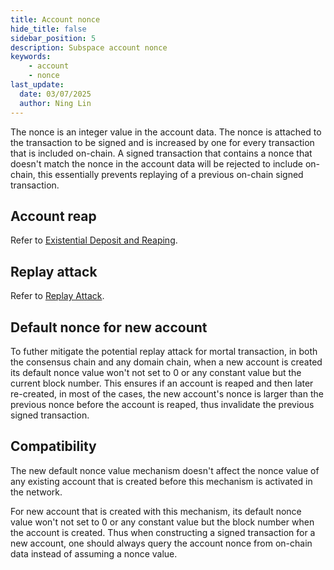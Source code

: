 ```yaml
---
title: Account nonce
hide_title: false
sidebar_position: 5
description: Subspace account nonce
keywords:
    - account
    - nonce
last_update:
  date: 03/07/2025
  author: Ning Lin
---
```

The nonce is an integer value in the account data. The nonce is attached to the transaction to be signed and is increased by one for every transaction that is included on-chain. A signed transaction that contains a nonce that doesn't match the nonce in the account data will be rejected to include on-chain, this essentially prevents replaying of a previous on-chain signed transaction.

## Account reap
Refer to [Existential Deposit and Reaping](https://wiki.polkadot.network/docs/learn-accounts#existential-deposit-and-reaping).

## Replay attack
Refer to [Replay Attack](https://wiki.polkadot.network/docs/transaction-attacks#replay-attack).

## Default nonce for new account
To futher mitigate the potential replay attack for mortal transaction, in both the consensus chain and any domain chain, when a new account is created its default nonce value won't not set to 0 or any constant value but the current block number. This ensures if an account is reaped and then later re-created, in most of the cases, the new account's nonce is larger than the previous nonce before the account is reaped, thus invalidate the previous signed transaction.

## Compatibility
The new default nonce value mechanism doesn't affect the nonce value of any existing account that is created before this mechanism is activated in the network.

For new account that is created with this mechanism, its default nonce value won't not set to 0 or any constant value but the block number when the account is created. Thus when constructing a signed transaction for a new account, one should always query the account nonce from on-chain data instead of assuming a nonce value.
